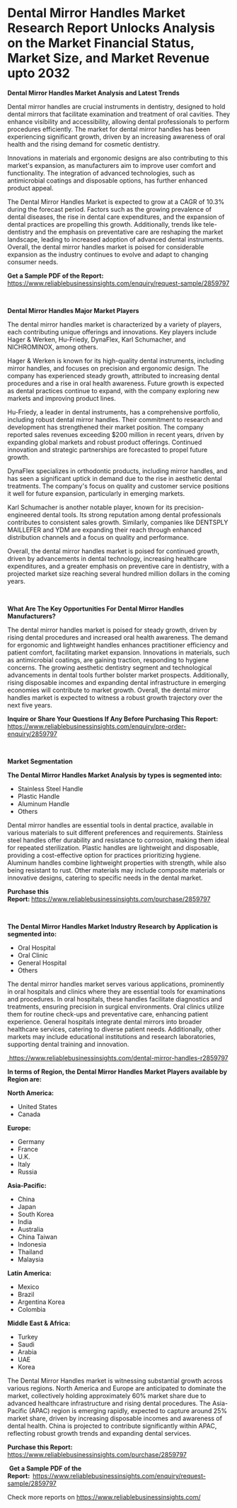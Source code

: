 <p><h1>Dental Mirror Handles Market Research Report Unlocks Analysis on the Market Financial Status, Market Size, and Market Revenue upto 2032</h1></p><p><strong>Dental Mirror Handles Market Analysis and Latest Trends</strong></p>
<p><p>Dental mirror handles are crucial instruments in dentistry, designed to hold dental mirrors that facilitate examination and treatment of oral cavities. They enhance visibility and accessibility, allowing dental professionals to perform procedures efficiently. The market for dental mirror handles has been experiencing significant growth, driven by an increasing awareness of oral health and the rising demand for cosmetic dentistry. </p><p>Innovations in materials and ergonomic designs are also contributing to this market's expansion, as manufacturers aim to improve user comfort and functionality. The integration of advanced technologies, such as antimicrobial coatings and disposable options, has further enhanced product appeal.</p><p>The Dental Mirror Handles Market is expected to grow at a CAGR of 10.3% during the forecast period. Factors such as the growing prevalence of dental diseases, the rise in dental care expenditures, and the expansion of dental practices are propelling this growth. Additionally, trends like tele-dentistry and the emphasis on preventative care are reshaping the market landscape, leading to increased adoption of advanced dental instruments. Overall, the dental mirror handles market is poised for considerable expansion as the industry continues to evolve and adapt to changing consumer needs.</p></p>
<p><strong>Get a Sample PDF of the Report:&nbsp;</strong> <a href="https://www.reliablebusinessinsights.com/enquiry/request-sample/2859797?utm_campaign=3253&utm_medium=2&utm_source=Github&utm_content=ia&utm_term=12032025&utm_id=dental-mirror-handles">https://www.reliablebusinessinsights.com/enquiry/request-sample/2859797</a></p>
<p>&nbsp;</p>
<p><strong>Dental Mirror Handles Major Market Players</strong></p>
<p><p>The dental mirror handles market is characterized by a variety of players, each contributing unique offerings and innovations. Key players include Hager & Werken, Hu-Friedy, DynaFlex, Karl Schumacher, and NICHROMINOX, among others.</p><p>Hager & Werken is known for its high-quality dental instruments, including mirror handles, and focuses on precision and ergonomic design. The company has experienced steady growth, attributed to increasing dental procedures and a rise in oral health awareness. Future growth is expected as dental practices continue to expand, with the company exploring new markets and improving product lines.</p><p>Hu-Friedy, a leader in dental instruments, has a comprehensive portfolio, including robust dental mirror handles. Their commitment to research and development has strengthened their market position. The company reported sales revenues exceeding $200 million in recent years, driven by expanding global markets and robust product offerings. Continued innovation and strategic partnerships are forecasted to propel future growth.</p><p>DynaFlex specializes in orthodontic products, including mirror handles, and has seen a significant uptick in demand due to the rise in aesthetic dental treatments. The company's focus on quality and customer service positions it well for future expansion, particularly in emerging markets.</p><p>Karl Schumacher is another notable player, known for its precision-engineered dental tools. Its strong reputation among dental professionals contributes to consistent sales growth. Similarly, companies like DENTSPLY MAILLEFER and YDM are expanding their reach through enhanced distribution channels and a focus on quality and performance.</p><p>Overall, the dental mirror handles market is poised for continued growth, driven by advancements in dental technology, increasing healthcare expenditures, and a greater emphasis on preventive care in dentistry, with a projected market size reaching several hundred million dollars in the coming years.</p></p>
<p>&nbsp;</p>
<p><strong>What Are The Key Opportunities For Dental Mirror Handles Manufacturers?</strong></p>
<p><p>The dental mirror handles market is poised for steady growth, driven by rising dental procedures and increased oral health awareness. The demand for ergonomic and lightweight handles enhances practitioner efficiency and patient comfort, facilitating market expansion. Innovations in materials, such as antimicrobial coatings, are gaining traction, responding to hygiene concerns. The growing aesthetic dentistry segment and technological advancements in dental tools further bolster market prospects. Additionally, rising disposable incomes and expanding dental infrastructure in emerging economies will contribute to market growth. Overall, the dental mirror handles market is expected to witness a robust growth trajectory over the next five years.</p></p>
<p><strong>Inquire or Share Your Questions If Any Before Purchasing This Report:</strong> <a href="https://www.reliablebusinessinsights.com/enquiry/pre-order-enquiry/2859797?utm_campaign=3253&utm_medium=2&utm_source=Github&utm_content=ia&utm_term=12032025&utm_id=dental-mirror-handles">https://www.reliablebusinessinsights.com/enquiry/pre-order-enquiry/2859797</a></p>
<p>&nbsp;</p>
<p><strong>Market Segmentation</strong></p>
<p><strong>The Dental Mirror Handles Market Analysis by types is segmented into:</strong></p>
<p><ul><li>Stainless Steel Handle</li><li>Plastic Handle</li><li>Aluminum Handle</li><li>Others</li></ul></p>
<p><p>Dental mirror handles are essential tools in dental practice, available in various materials to suit different preferences and requirements. Stainless steel handles offer durability and resistance to corrosion, making them ideal for repeated sterilization. Plastic handles are lightweight and disposable, providing a cost-effective option for practices prioritizing hygiene. Aluminum handles combine lightweight properties with strength, while also being resistant to rust. Other materials may include composite materials or innovative designs, catering to specific needs in the dental market.</p></p>
<p><strong>Purchase this Report:&nbsp;</strong><a href="https://www.reliablebusinessinsights.com/purchase/2859797?utm_campaign=3253&utm_medium=2&utm_source=Github&utm_content=ia&utm_term=12032025&utm_id=dental-mirror-handles">https://www.reliablebusinessinsights.com/purchase/2859797</a></p>
<p>&nbsp;</p>
<p><strong>The Dental Mirror Handles Market Industry Research by Application is segmented into:</strong></p>
<p><ul><li>Oral Hospital</li><li>Oral Clinic</li><li>General Hospital</li><li>Others</li></ul></p>
<p><p>The dental mirror handles market serves various applications, prominently in oral hospitals and clinics where they are essential tools for examinations and procedures. In oral hospitals, these handles facilitate diagnostics and treatments, ensuring precision in surgical environments. Oral clinics utilize them for routine check-ups and preventative care, enhancing patient experience. General hospitals integrate dental mirrors into broader healthcare services, catering to diverse patient needs. Additionally, other markets may include educational institutions and research laboratories, supporting dental training and innovation.</p></p>
<p><a href="https://www.reliablebusinessinsights.com/dental-mirror-handles-r2859797?utm_campaign=3253&utm_medium=2&utm_source=Github&utm_content=ia&utm_term=12032025&utm_id=dental-mirror-handles">&nbsp;https://www.reliablebusinessinsights.com/dental-mirror-handles-r2859797</a></p>
<p><strong>In terms of Region, the Dental Mirror Handles Market Players available by Region are:</strong></p>
<p>
    <p> <strong> North America: </strong>
        <ul>
            <li>United States</li>
            <li>Canada</li>
        </ul>
        </p> 
    <p> <strong> Europe: </strong>
        <ul>
            <li>Germany</li>
            <li>France</li>
            <li>U.K.</li>
            <li>Italy</li>
            <li>Russia</li>
        </ul>
        </p> 
    <p> <strong> Asia-Pacific: </strong>
        <ul>
            <li>China</li>
            <li>Japan</li>
            <li>South Korea</li>
            <li>India</li>
            <li>Australia</li>
            <li>China Taiwan</li>
            <li>Indonesia</li>
            <li>Thailand</li>
            <li>Malaysia</li>
        </ul>
        </p> 
    <p> <strong> Latin America: </strong>
        <ul>
            <li>Mexico</li>
            <li>Brazil</li>
            <li>Argentina Korea</li>
            <li>Colombia</li>
        </ul>
        </p> 
    <p> <strong> Middle East & Africa: </strong>
        <ul>
            <li>Turkey</li>
            <li>Saudi</li>
            <li>Arabia</li>
            <li>UAE</li>
            <li>Korea</li>
        </ul>
    </p>
    </p>
<p><p>The Dental Mirror Handles market is witnessing substantial growth across various regions. North America and Europe are anticipated to dominate the market, collectively holding approximately 60% market share due to advanced healthcare infrastructure and rising dental procedures. The Asia-Pacific (APAC) region is emerging rapidly, expected to capture around 25% market share, driven by increasing disposable incomes and awareness of dental health. China is projected to contribute significantly within APAC, reflecting robust growth trends and expanding dental services.</p></p>
<p><strong>Purchase this Report: </strong><a href="https://www.reliablebusinessinsights.com/purchase/2859797?utm_campaign=3253&utm_medium=2&utm_source=Github&utm_content=ia&utm_term=12032025&utm_id=dental-mirror-handles">https://www.reliablebusinessinsights.com/purchase/2859797</a></p>
<p>&nbsp;<strong>Get a Sample PDF of the Report:&nbsp;&nbsp;</strong><a href="https://www.reliablebusinessinsights.com/enquiry/request-sample/2859797?utm_campaign=3253&utm_medium=2&utm_source=Github&utm_content=ia&utm_term=12032025&utm_id=dental-mirror-handles">https://www.reliablebusinessinsights.com/enquiry/request-sample/2859797</a></p>
<p><strong></strong></p>
<p>Check more reports on <a href="https://www.reliablebusinessinsights.com/?utm_campaign=3253&utm_medium=2&utm_source=Github&utm_content=ia&utm_term=12032025&utm_id=dental-mirror-handles">https://www.reliablebusinessinsights.com/</a></p>